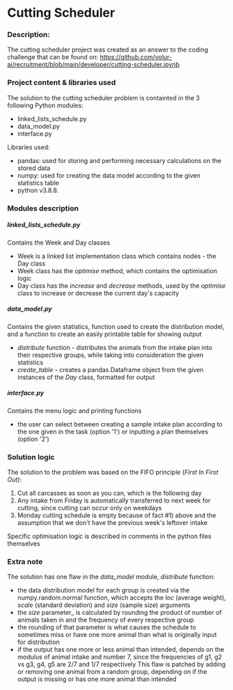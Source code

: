# Cutting Scheduler
### Description:
The cutting scheduler project was created as an answer to the coding challenge that can be found on:
    https://github.com/volur-ai/recruitment/blob/main/developer/cutting-scheduler.ipynb

### Project content & libraries used
The solution to the cutting scheduler problem is containted in the 3 following Python modules:
* linked_lists_schedule.py
* data_model.py
* interface.py

Libraries used:
* pandas: used for storing and performing necessary calculations on the stored data
* numpy: used for creating the data model according to the given statistics table
* python v3.8.8.

### Modules description

##### linked_lists_schedule.py
Contains the Week and Day classes
- Week is a linked list implementation class which contains nodes - the Day class
- Week class has the _optimise_ method, which contains the optimisation logic
- Day class has the _increase_ and _decrease_ methods, used by the _optimise_ class to increase or decrease the current day's capacity

##### data_model.py
Contains the given statistics, function used to create the distribution model, and a function to create an easily printable table for showing output
- _distribute_ function - distributes the animals from the intake plan into their respective groups, while taking into consideration the given statistics
- _create_table_ - creates a pandas.Dataframe object from the given instances of the _Day_ class, formatted for output

##### interface.py
Contains the menu logic and printing functions
- the user can select between creating a sample intake plan according to the one given in the task (option '1') or inputting a plan themselves (option '2') 

### Solution logic 
The solution to the problem was based on the FIFO principle (_First In First Out)_:
1. Cut all carcasses as soon as you can, which is the following day
2. Any intake from Friday is automatically transferred to next week for cutting, since cutting can occur only on weekdays
3. Monday cutting schedule is empty because of fact #1) above and the assumption that we don't have the previous week's leftover intake
 
Specific optimisation logic is described in comments in the python files themselves

### Extra note
The solution has one flaw in the _data_model_ module, _distribute_ function:
- the data distribution model for each group is created via the numpy.random.normal function, which accepts the _loc_ (average weight), _scale_ (standard deviation) and _size_ (sample size) arguments
- the _size_ parameter_ is calculated by rounding the product of number of animals taken in and the frequency of every respective group
- the rounding of that parameter is what causes the schedule to sometimes miss or have one more animal than what is originally input for distribution
- if the output has one more or less animal than intended, depends on the modulus of animal intake and number 7, since the frequencies of g1, g2 vs g3, g4, g5 are 2/7 and 1/7 respectively
This flaw is patched by adding or removing one animal from a random group, depending on if the output is missing or has one more animal than intended
